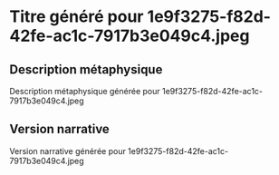 # Titre généré pour 1e9f3275-f82d-42fe-ac1c-7917b3e049c4.jpeg

## Description métaphysique
Description métaphysique générée pour 1e9f3275-f82d-42fe-ac1c-7917b3e049c4.jpeg

## Version narrative
Version narrative générée pour 1e9f3275-f82d-42fe-ac1c-7917b3e049c4.jpeg
